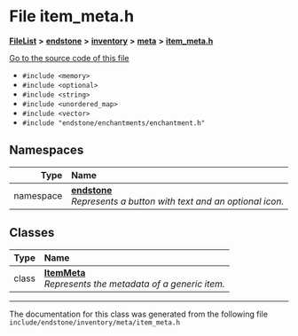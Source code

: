 

# File item\_meta.h



[**FileList**](files.md) **>** [**endstone**](dir_6cf277b678674f97c7a2b6b3b2447b33.md) **>** [**inventory**](dir_d1e84b530b14f41e8b6f5ec1b5dee76c.md) **>** [**meta**](dir_2d728641c8c30e7cdff7ab60efc98406.md) **>** [**item\_meta.h**](item__meta_8h.md)

[Go to the source code of this file](item__meta_8h_source.md)



* `#include <memory>`
* `#include <optional>`
* `#include <string>`
* `#include <unordered_map>`
* `#include <vector>`
* `#include "endstone/enchantments/enchantment.h"`













## Namespaces

| Type | Name |
| ---: | :--- |
| namespace | [**endstone**](namespaceendstone.md) <br>_Represents a button with text and an optional icon._  |


## Classes

| Type | Name |
| ---: | :--- |
| class | [**ItemMeta**](classendstone_1_1ItemMeta.md) <br>_Represents the metadata of a generic item._  |



















































------------------------------
The documentation for this class was generated from the following file `include/endstone/inventory/meta/item_meta.h`

